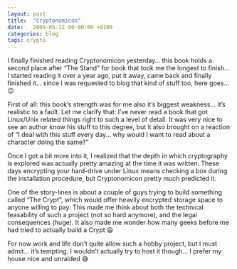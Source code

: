 ```yaml
---
layout: post
title:  "Cryptonomicon"
date:   2009-05-12 00:00:00 +0100
categories: blog
tags: crypto
---
```

I finally finished reading Cryptonomicon yesterday… this book holds a second place after “The Stand” for book that took me the longest to finish… I started reading it over a year ago, put it away, came back and finally finished it… since I was requested to blog that kind of stuff too, here goes… 😉

First of all: this book’s strength was for me also it’s biggest weakness… it’s realistic to a fault. Let me clarify that: I’ve never read a book that got Linux/Unix related things right to such a level of detail. It was very nice to see an author know his stuff to this degree, but it also brought on a reaction of “I deal with this stuff every day… why would I want to read about a character doing the same?”

Once I got a bit more into it, I realized that the depth in which cryptography is explored was actually pretty amazing at the time it was written. These days encrypting your hard-drive under Linux means checking a box during the installation procedure, but Cryptonomicon pretty much predicted it.

One of the story-lines is about a couple of guys trying to build something called “The Crypt”, which would offer heavily encrypted storage space to anyone willing to pay. This made me think about both the technical feasability of such a project (not so hard anymore), and the legal consequences (huge). It also made me wonder how many geeks before me had tried to actually build a Crypt 😃

For now work and life don’t quite allow such a hobby project, but I must admit… it’s tempting. I wouldn’t actually try to host it though… I prefer my house nice and unraided 😅
